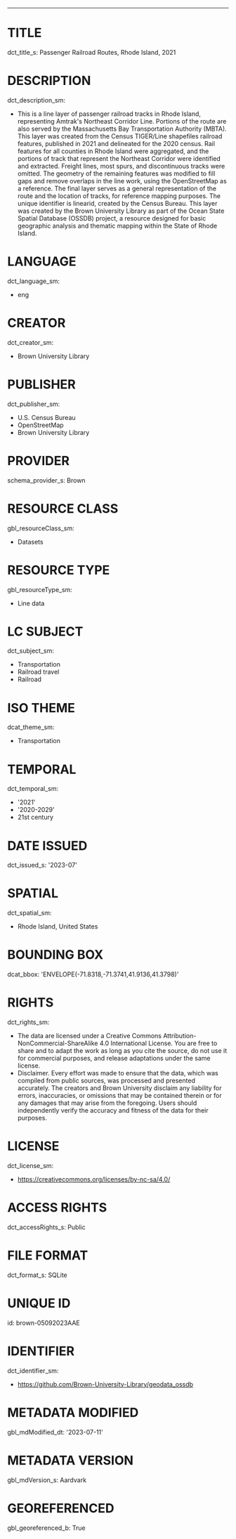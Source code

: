 ---
# TITLE
dct_title_s: Passenger Railroad Routes, Rhode Island, 2021

# DESCRIPTION
dct_description_sm:
- This is a line layer of passenger railroad tracks in Rhode Island, representing Amtrak's Northeast Corridor Line. Portions of the route are also served by the Massachusetts Bay Transportation Authority (MBTA). This layer was created from the Census TIGER/Line shapefiles railroad features, published in 2021 and delineated for the 2020 census. Rail features for all counties in Rhode Island were aggregated, and the portions of track that represent the Northeast Corridor were identified and extracted. Freight lines, most spurs, and discontinuous tracks were omitted. The geometry of the remaining features was modified to fill gaps and remove overlaps in the line work, using the OpenStreetMap as a reference. The final layer serves as a general representation of the route and the location of tracks, for reference mapping purposes. The unique identifier is linearid, created by the Census Bureau. This layer was created by the Brown University Library as part of the Ocean State Spatial Database (OSSDB) project, a resource designed for basic geographic analysis and thematic mapping within the State of Rhode Island.

# LANGUAGE
dct_language_sm:
- eng

# CREATOR
dct_creator_sm:
- Brown University Library

# PUBLISHER
dct_publisher_sm:
- U.S. Census Bureau
- OpenStreetMap
- Brown University Library

# PROVIDER
schema_provider_s: Brown

# RESOURCE CLASS
gbl_resourceClass_sm: 
- Datasets

# RESOURCE TYPE
gbl_resourceType_sm:
- Line data

# LC SUBJECT
dct_subject_sm:
- Transportation
- Railroad travel
- Railroad

# ISO THEME
dcat_theme_sm:
- Transportation

# TEMPORAL
dct_temporal_sm:
- '2021'
- '2020-2029'
- 21st century

# DATE ISSUED
dct_issued_s: '2023-07'

# SPATIAL
dct_spatial_sm:
- Rhode Island, United States

# BOUNDING BOX
dcat_bbox: 'ENVELOPE(-71.8318,-71.3741,41.9136,41.3798)'

# RIGHTS
dct_rights_sm: 
- The data are licensed under a Creative Commons Attribution-NonCommercial-ShareAlike 4.0 International License. You are free to share and to adapt the work as long as you cite the source, do not use it for commercial purposes, and release adaptations under the same license.
- Disclaimer. Every effort was made to ensure that the data, which was compiled from public sources, was processed and presented accurately. The creators and Brown University disclaim any liability for errors, inaccuracies, or omissions that may be contained therein or for any damages that may arise from the foregoing. Users should independently verify the accuracy and fitness of the data for their purposes.

# LICENSE
dct_license_sm:
- https://creativecommons.org/licenses/by-nc-sa/4.0/

# ACCESS RIGHTS
dct_accessRights_s: Public

# FILE FORMAT
dct_format_s: SQLite

# UNIQUE ID
id: brown-05092023AAE

# IDENTIFIER
dct_identifier_sm:
- https://github.com/Brown-University-Library/geodata_ossdb

# METADATA MODIFIED
gbl_mdModified_dt: '2023-07-11'

# METADATA VERSION
gbl_mdVersion_s: Aardvark

# GEOREFERENCED
gbl_georeferenced_b: True